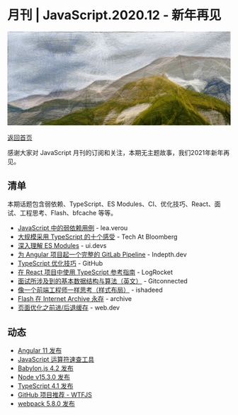 # 月刊 | JavaScript.2020.12 - 新年再见

![Teaser](./img/12.jpeg "Teaser")

[返回首页](https://github.com/hijiangtao/javascript-articles-monthly)

感谢大家对 JavaScript 月刊的订阅和关注，本期无主题故事，我们2021年新年再见。

## 清单

本期话题包含弱依赖、TypeScript、ES Modules、CI、优化技巧、React、面试、工程思考、Flash、bfcache 等等。

* [JavaScript 中的弱依赖用例](https://lea.verou.me/2020/11/the-case-for-weak-dependencies-in-js/) - lea.verou
* [大规模采用 TypeScript 的十个感受](https://www.techatbloomberg.com/blog/10-insights-adopting-typescript-at-scale/) - Tech At Bloomberg
* [深入理解 ES Modules](https://ui.dev/esmodules/) - ui.devs
* [为 Angular 项目起一个完整的 GitLab Pipeline](https://indepth.dev/craft-a-complete-angular-gitlab-pipeline) - Indepth.dev
* [TypeScript 优化技巧](https://github.com/microsoft/TypeScript/wiki/Performance) - GitHub
* [在 React 项目中使用 TypeScript 参考指南](https://blog.logrocket.com/your-reference-guide-to-using-typescript-in-react/) - LogRocket
* [面试所涉及到的基本数据结构与算法（英文）](https://levelup.gitconnected.com/essential-data-structures-and-algorithms-for-coding-interviews-a283c755b304) - Gitconnected
* [像一个前端工程师一样思考（样式布局）](https://ishadeed.com/article/thinking-like-a-front-end-developer/?utm_source=CSS-Weekly&utm_campaign=Issue-437&utm_medium=email) - ishadeed
* [Flash 在 Internet Archive 永存](http://blog.archive.org/2020/11/19/flash-animations-live-forever-at-the-internet-archive/) - archive
* [页面优化之前进/后退缓存](https://web.dev/bfcache/) - web.dev

## 动态

* [Angular 11 发布](https://blog.angular.io/version-11-of-angular-now-available-74721b7952f7)
* [JavaScript 运算符速查工具](https://www.joshwcomeau.com/operator-lookup/)
* [Babylon.js 4.2 发布](https://babylonjs.medium.com/babylon-js-4-2-simplicity-reimagined-965f88d0fad)
* [Node v15.3.0 发布](https://nodejs.org/en/blog/release/v15.3.0/)
* [TypeScript 4.1 发布](https://devblogs.microsoft.com/typescript/announcing-typescript-4-1/)
* [GitHub 项目推荐 - WTFJS](https://github.com/denysdovhan/wtfjs#readme)
* [webpack 5.8.0 发布](https://github.com/webpack/webpack/releases/tag/v5.8.0)
